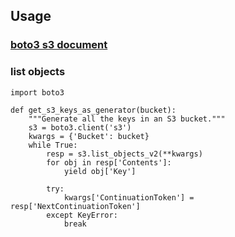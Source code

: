 ## Usage
### [boto3 s3 document](https://boto3.amazonaws.com/v1/documentation/api/latest/reference/services/s3.html)

### list objects
```
import boto3

def get_s3_keys_as_generator(bucket):
    """Generate all the keys in an S3 bucket."""
    s3 = boto3.client('s3')
    kwargs = {'Bucket': bucket}
    while True:
        resp = s3.list_objects_v2(**kwargs)
        for obj in resp['Contents']:
            yield obj['Key']

        try:
            kwargs['ContinuationToken'] = resp['NextContinuationToken']
        except KeyError:
            break
```
